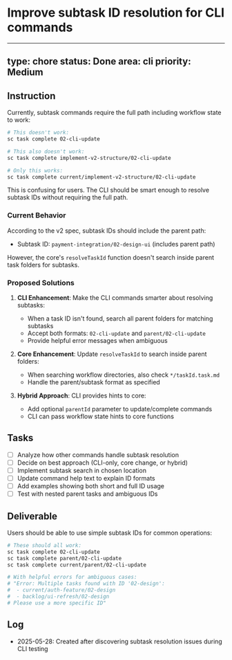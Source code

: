 # Improve subtask ID resolution for CLI commands

---
type: chore
status: Done
area: cli
priority: Medium
---


## Instruction
Currently, subtask commands require the full path including workflow state to work:
```bash
# This doesn't work:
sc task complete 02-cli-update

# This also doesn't work:
sc task complete implement-v2-structure/02-cli-update

# Only this works:
sc task complete current/implement-v2-structure/02-cli-update
```

This is confusing for users. The CLI should be smart enough to resolve subtask IDs without requiring the full path.

### Current Behavior

According to the v2 spec, subtask IDs should include the parent path:
- Subtask ID: `payment-integration/02-design-ui` (includes parent path)

However, the core's `resolveTaskId` function doesn't search inside parent task folders for subtasks.

### Proposed Solutions

1. **CLI Enhancement**: Make the CLI commands smarter about resolving subtasks:
   - When a task ID isn't found, search all parent folders for matching subtasks
   - Accept both formats: `02-cli-update` and `parent/02-cli-update`
   - Provide helpful error messages when ambiguous

2. **Core Enhancement**: Update `resolveTaskId` to search inside parent folders:
   - When searching workflow directories, also check `*/taskId.task.md`
   - Handle the parent/subtask format as specified

3. **Hybrid Approach**: CLI provides hints to core:
   - Add optional `parentId` parameter to update/complete commands
   - CLI can pass workflow state hints to core functions

## Tasks
- [ ] Analyze how other commands handle subtask resolution
- [ ] Decide on best approach (CLI-only, core change, or hybrid)
- [ ] Implement subtask search in chosen location
- [ ] Update command help text to explain ID formats
- [ ] Add examples showing both short and full ID usage
- [ ] Test with nested parent tasks and ambiguous IDs

## Deliverable
Users should be able to use simple subtask IDs for common operations:
```bash
# These should all work:
sc task complete 02-cli-update
sc task complete parent/02-cli-update
sc task complete current/parent/02-cli-update

# With helpful errors for ambiguous cases:
# "Error: Multiple tasks found with ID '02-design':
#  - current/auth-feature/02-design
#  - backlog/ui-refresh/02-design
# Please use a more specific ID"
```

## Log
- 2025-05-28: Created after discovering subtask resolution issues during CLI testing
